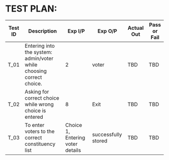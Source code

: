 # TEST PLAN:

| **Test ID** | **Description**                                                                 | **Exp I/P** | **Exp O/P** | **Actual Out** |**Pass or Fail**    
|-------------|---------------------------------------------------------------------------------|------------|-------------|----------------|------------------
|  T_01       | Entering into the system: admin/voter while choosing correct choice.            | 2          |voter        | TBD            | TBD              
|  T_02       |Asking for correct choice while wrong choice is entered                            | 8        |  Exit       | TBD            | TBD 
|  T_03       |To enter voters to the correct constituency list |Choice 1, Entering voter details| successfully stored      | TBD           | TBD 



